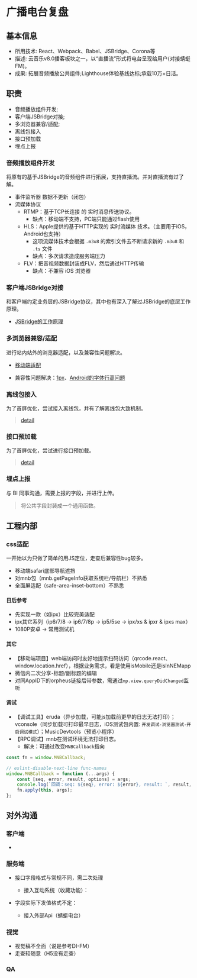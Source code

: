 # 广播电台复盘

## 基本信息
 - 所用技术: React、Webpack、Babel、JSBridge、Corona等
 - 描述: 云音乐v8.0播客板块之一，以“直播流”形式将电台呈现给用户(对接蜻蜓FM)。 
 - 成果: 拓展音频播放公共组件;Lighthouse体验基线达标;承载10万+日活。

## 职责
- 音频播放组件开发;
- 客户端JSBridge对接;
- 多浏览器兼容/适配;
- 离线包接入
- 接口预加载
- 埋点上报



### 音频播放组件开发
将原有的基于JSBridge的音频组件进行拓展，支持直播流。并对直播流有过了解。
 - 事件监听器 数据不更新（闭包）
 - 流媒体协议
    - RTMP：基于TCP长连接 的 实时消息传送协议。
        - 缺点：移动端不支持，PC端只能通过flash使用
    - HLS：Apple提供的基于HTTP实现的 实时流媒体 技术。（主要用于iOS，Android也支持）
        - 这项流媒体技术会根据 `.m3u8` 的索引文件去不断请求新的 `.m3u8` 和 `.ts` 文件
        - 缺点：多次请求造成服务端压力
    - FLV：把音视频数据封装成FLV，然后通过HTTP传输
        - 缺点：不兼容 iOS 浏览器


### 客户端JSBridge对接
和客户端约定业务层的JSBridge协议，其中也有深入了解过JSBridge的底层工作原理。
 - [JSBridge的工作原理](/skill/web/jsbridge)

### 多浏览器兼容/适配
进行站内站外的浏览器适配，以及兼容性问题解决。

 - [移动端适配](/business/practice/h5/responsive)

 - 兼容性问题解决：[1px](/business/practice/h5/1px)、[Android的字体行高问题](/business/practice/h5/#android下line-height文字垂直居中偏移问题)


### 离线包接入
为了首屏优化，尝试接入离线包，并有了解离线包大致机制。
> [detail](/skill/web/h5-webcache)

### 接口预加载
为了首屏优化，尝试进行接口预加载。
> [detail](/business/practice/h5/optimize/#（hybrid）接口预加载)


### 埋点上报
与 BI 同事沟通，需要上报的字段，并进行上传。
> 将公共字段封装成一个通用函数。











## 工程内部
### css适配
一开始以为只做了简单的用JS定位，走查后兼容性bug较多。
 - 移动端safari底部导航遮挡
 - 对mnb包（mnb.getPageInfo获取系统栏/导航栏）不熟悉
 - 全面屏适配（safe-area-inset-bottom）不熟悉


#### 日后参考
 - 先实现一款（如ipx）比较完美适配
 - ipx其它系列（ip6/7/8 -> ip6/7/8p -> ip5/5se -> ipx/xs & ipxr & ipxs max）
 - 1080P安卓 -> 常用测试机

#### 其它
 - 【移动端项目】web端访问时友好地提示扫码访问（qrcode.react、window.location.href），根据业务需求，看是使用isMobile还是isInNEMapp
 - 微信内二次分享-标题/副标题的编辑
 - 对同AppID下的orpheus链接后带参数，需通过`mp.view.queryDidChanged`监听


#### 调试
 - 【调试工具】eruda（异步加载，可能js加载前更早的日志无法打印）；vconsole（同步加载可打印最早日志，iOS测试包内置: `开发调试-浏览器测试-开启调试模式`）；MusicDevtools（预览小程序）
 - 【RPC调试】mnb在测试环境无法打印日志。
   - 解决：可通过改变`MNBCallback`指向
```js
const fn = window.MNBCallback;

// eslint-disable-next-line func-names
window.MNBCallback = function (...args) {
    const [seq, error, result, options] = args;
    console.log(`回调：seq: ${seq}, error: ${error}, result: `, result, 'options: ', options);
    fn.apply(this, args);
};
```





## 对外沟通
### 客户端
 - 

### 服务端
 - 接口字段格式与常规不同，需二次处理
    - 接入互动系统（收藏功能）：

 - 字段实际下发值格式不定：
    - 接入外部Api（蜻蜓电台）

### 视觉
 - 视觉稿不全面（说是参考DI-FM）
 - 走查较随意（H5没有走查）

### QA